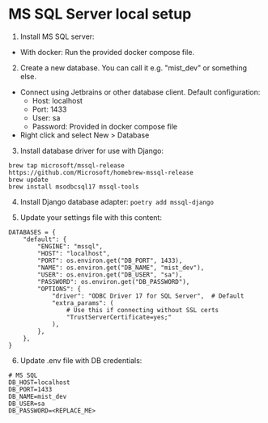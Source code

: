 # MS SQL Server local setup

1. Install MS SQL server: 
- With docker: Run the provided docker compose file.

2. Create a new database. You can call it e.g. "mist_dev" or something else.
- Connect using Jetbrains or other database client. Default configuration:
    * Host: localhost
    * Port: 1433
    * User: sa
    * Password: Provided in docker compose file
- Right click and select New > Database

3. Install database driver for use with Django:
```
brew tap microsoft/mssql-release https://github.com/Microsoft/homebrew-mssql-release
brew update
brew install msodbcsql17 mssql-tools
```

4. Install Django database adapter: `poetry add mssql-django`

5. Update your settings file with this content:
```
DATABASES = {
    "default": {
        "ENGINE": "mssql",
        "HOST": "localhost",
        "PORT": os.environ.get("DB_PORT", 1433),
        "NAME": os.environ.get("DB_NAME", "mist_dev"),
        "USER": os.environ.get("DB_USER", "sa"),
        "PASSWORD": os.environ.get("DB_PASSWORD"),
        "OPTIONS": {
            "driver": "ODBC Driver 17 for SQL Server",  # Default
            "extra_params": (
                # Use this if connecting without SSL certs
                "TrustServerCertificate=yes;"
            ),
        },
    },
}
```

6. Update .env file with DB credentials:
```
# MS SQL
DB_HOST=localhost
DB_PORT=1433
DB_NAME=mist_dev
DB_USER=sa
DB_PASSWORD=<REPLACE_ME>
```